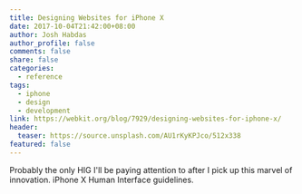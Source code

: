 ```yaml
---
title: Designing Websites for iPhone X
date: 2017-10-04T21:42:00+08:00
author: Josh Habdas
author_profile: false
comments: false
share: false
categories:
  - reference
tags:
  - iphone
  - design
  - development
link: https://webkit.org/blog/7929/designing-websites-for-iphone-x/
header:
  teaser: https://source.unsplash.com/AU1rKyKPJco/512x338
featured: false
---
```


Probably the only HIG I'll be paying attention to after I pick up this marvel of innovation. iPhone X Human Interface guidelines.
